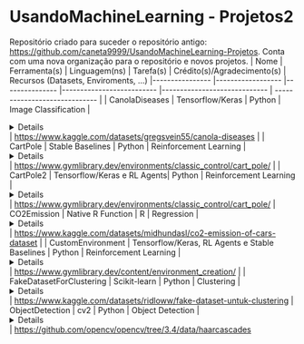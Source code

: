 # UsandoMachineLearning - Projetos2
Repositório criado para suceder o repositório antigo: https://github.com/caneta9999/UsandoMachineLearning-Projetos. Conta com uma nova organização para o repositório e novos projetos.
| Nome           	| Ferramenta(s)    	| Linguagem(ns) 	| Tarefa(s)                	| Crédito(s)/Agradecimento(s) 	| Recursos (Datasets, Enviroments, ...)
|----------------	|------------------	|---------------	|--------------------------	|-----------------------------	| ----------------------------- |
| CanolaDiseases 	| Tensorflow/Keras 	| Python        	| Image Classification 	| <details> https://www.tensorflow.org/tutorials/images/classification  <br/> https://www.tensorflow.org/tutorials/keras/save_and_load <br/> https://www.tensorflow.org/api_docs/python/tf/keras/utils/load_img <br/> https://discuss.tensorflow.org/t/sequential-object-has-no-attribute-predict-classes/10157/3 </details> | https://www.kaggle.com/datasets/gregsvein55/canola-diseases |
| CartPole | Stable Baselines | Python | Reinforcement Learning | <details> https://stable-baselines3.readthedocs.io/en/master/index.html <br/> https://stable-baselines3.readthedocs.io/en/master/modules/dqn.html <br/> https://www.youtube.com/watch?v=nRHjymV2PX8 <br/> https://stackoverflow.com/questions/74314778/nameerror-name-glpushmatrix-is-not-defined </details> | https://www.gymlibrary.dev/environments/classic_control/cart_pole/ |
| CartPole2 | Tensorflow/Keras e RL Agents| Python | Reinforcement Learning | <details>https://www.youtube.com/watch?v=cO5g5qLrLSo<br/>https://keras-rl.readthedocs.io/en/latest/agents/overview/</details> | https://www.gymlibrary.dev/environments/classic_control/cart_pole/
| CO2Emission | Native R Function | R | Regression | <details>http://www.sthda.com/english/articles/40-regression-analysis/167-simple-linear-regression-in-r/<br/>http://www.sthda.com/english/articles/40-regression-analysis/168-multiple-linear-regression-in-r</details>  | https://www.kaggle.com/datasets/midhundasl/co2-emission-of-cars-dataset |
| CustomEnvironment | Tensorflow/Keras, RL Agents e Stable Baselines | Python | Reinforcement Learning | <details>https://www.youtube.com/watch?v=bD6V3rcr_54</details> | https://www.gymlibrary.dev/content/environment_creation/ |
| FakeDatasetForClustering | Scikit-learn | Python | Clustering | <details>https://scikit-learn.org/stable/modules/generated/sklearn.metrics.silhouette_score.html</details> | https://www.kaggle.com/datasets/ridloww/fake-dataset-untuk-clustering
| ObjectDetection | cv2 | Python | Object Detection | <details>https://www.geeksforgeeks.org/face-detection-using-cascade-classifier-using-opencv-python/<br/>https://docs.opencv.org/3.4/db/d28/tutorial_cascade_classifier.html</details> | https://github.com/opencv/opencv/tree/3.4/data/haarcascades